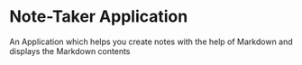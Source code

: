 # Note-Taker Application

An Application which helps you create notes with the help of Markdown and displays the Markdown contents
